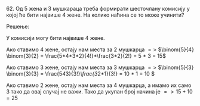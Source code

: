 $62.$ Од 5 жена и 3 мушкараца треба формирати шесточлану комисију у којој ће бити највише 4 жене. На колико наћина се то може учинити?

Решење:

У комисији могу бити највише 4 жене.

Ако ставимо 4 жене, остају нам места за 2 мушкарца $=>$
$\binom{5}{4} \binom{3}{2} = \frac{5*4*3*2}{4!}*\frac{3*2}{2!} = 5 * 3 = 15$

Ако ставимо 3 жене, остају нам места за 3 мушкарца $=>$ $\binom{5}{3} \binom{3}{3} = \frac{5*4*3}{3!}*\frac{3*2*1}{3!} = 10 * 1 = 10 $

Ако ставимо 2 жене, остају нам места за 4 мушкарца, а имамо их само 3 тако да овај случај не важи. Тако да укупан број начина је $=> 15 + 10 = 25$
